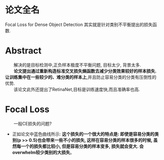 # 论文全名
Focal Loss for Dense Object Detection 其实就是针对类别不平衡提出的损失函数.  

# Abstract  
&emsp;&emsp;解决的是目标检测中,正负样本极度不平衡问题, 目标太少, 背景太多.  
&emsp;&emsp;**论文提出通过重新构造标准交叉损失熵函数去减少分类效果较好的样本损失.让训练集中在一些较少的、难分类的样本上**,并且防止容易分类的分类有压倒性的优势.    
&emsp;&emsp;该论文此外还提出了RetinaNet,目标是训练速度快,而且准确率也高.  

# Focal Loss 
&emsp;&emsp;一般CE损失的问题?  
- 正如论文中蓝色曲线所示: **这个损失的一个很大的特点是: 即使是容易分类的类别(p >> 0.5)也会带来一些不小的损失, 这样在容易分类的样本很多的时候, 虽然每一个的损失都比较小, 但是容易分类的样本变多, 损失就会变大. 会overwhelm较少类别的大损失**。
